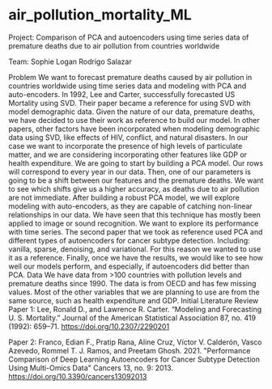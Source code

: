 # air_pollution_mortality_ML

Project: Comparison of PCA and autoencoders using time series data of premature deaths due to air pollution from countries worldwide

Team:
Sophie Logan
Rodrigo Salazar

Problem
We want to forecast premature deaths caused by air pollution in countries worldwide using time series data and modeling with PCA and auto-encoders.
In 1992, Lee and Carter, successfully forecasted US Mortality using SVD. Their paper became a reference for using SVD with model demographic data. Given the nature of our data, premature deaths, we have decided to use their work as reference to build our model. In other papers, other factors have been incorporated when modeling demographic data using SVD, like effects of HIV, conflict, and natural disasters. In our case we want to incorporate the presence of high levels of particulate matter, and we are considering incorporating other features like GDP or health expenditure. 
We are going to start by building a PCA model. Our rows will correspond to every year in our data. Then, one of our parameters is going to be a shift between our features and the premature deaths. We want to see which shifts give us a higher accuracy, as deaths due to air pollution are not immediate. 
After building a robust PCA model, we will explore modeling with auto-encoders, as they are capable of catching non-linear relationships in our data. We have seen that this technique has mostly been applied to image or sound recognition. We want to explore its performance with time series. The second paper that we took as reference used PCA and different types of autoencoders for cancer subtype detection. Including: vanilla, sparse, denoising, and variational. For this reason we wanted to use it as a reference. 
Finally, once we have the results, we would like to see how well our models perform, and especially, if autoencoders did better than PCA.
Data
We have data from >100 countries with pollution levels and premature deaths since 1990. The data is from OECD and has few missing values. Most of the other variables that we are planning to use are from the same source, such as health expenditure and GDP. 
Initial Literature Review
Paper 1: 
Lee, Ronald D., and Lawrence R. Carter. “Modeling and Forecasting U. S. Mortality.” Journal of the American Statistical Association 87, no. 419 (1992): 659–71. https://doi.org/10.2307/2290201 

Paper 2:
Franco, Edian F., Pratip Rana, Aline Cruz, Víctor V. Calderón, Vasco Azevedo, Rommel T. J. Ramos, and Preetam Ghosh. 2021. "Performance Comparison of Deep Learning Autoencoders for Cancer Subtype Detection Using Multi-Omics Data" Cancers 13, no. 9: 2013. https://doi.org/10.3390/cancers13092013 
